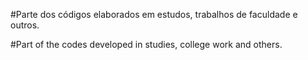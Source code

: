 #Parte dos códigos elaborados em estudos, trabalhos de faculdade e outros.

#Part of the codes developed in studies, college work and others.
